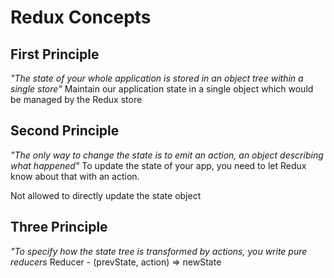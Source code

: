 # Redux Concepts

## First Principle

_"The state of your whole application is stored in an object tree within a single store"_
Maintain our application state in a single object which would be managed by the Redux store

## Second Principle

_"The only way to change the state is to emit an action, an object describing what happened"_
To update the state of your app, you need to let Redux know about that with an action.

Not allowed to directly update the state object

## Three Principle

_"To specify how the state tree is transformed by actions, you write pure reducers_
Reducer - (prevState, action) => newState
